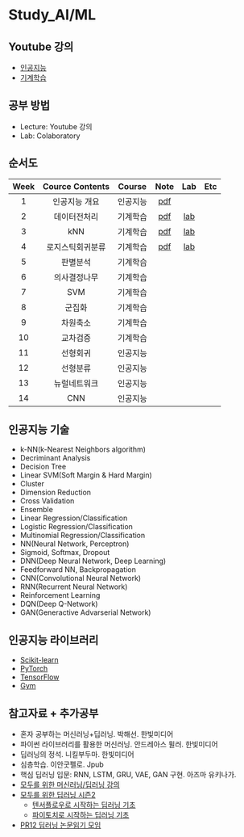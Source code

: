 # Study_AI/ML

## Youtube 강의
- [인공지능](https://www.youtube.com/playlist?list=PL1xKqHsVFgvmIAJBy-cbB9zQcnMb6zsT2)
- [기계학습](https://www.youtube.com/playlist?list=PL1xKqHsVFgvnQQY9L4n1MFyy-6eixTekU)

## 공부 방법
- Lecture: Youtube 강의
- Lab: Colaboratory

## 순서도

| Week | Cource Contents | Course | Note | Lab | Etc |
|:---:|:---:|:---:|:---:|:---:|:---:|
| 1 | 인공지능 개요 | 인공지능 | [pdf](https://github.com/JhyeonLee/Study_AI_ML/blob/main/Study_03(2021-01)/01_%EC%9D%B8%EA%B3%B5%EC%A7%80%EB%8A%A5%20%EA%B0%9C%EC%9A%94.pdf) |
| 2 | 데이터전처리 | 기계학습 | [pdf](https://github.com/JhyeonLee/Study_AI_ML/blob/main/Study_03(2021-01)/02_%EB%8D%B0%EC%9D%B4%ED%84%B0%EC%A0%84%EC%B2%98%EB%A6%AC.pdf) | [lab](Study_03(2021-01)/Labs/02_데이터전처리.ipynb) |
| 3 | kNN | 기계학습 | [pdf](https://github.com/JhyeonLee/Study_AI_ML/blob/main/Study_03(2021-01)/03_kNN.pdf) | [lab](Study_03(2021-01)/Labs/03_kNN.ipynb) |
| 4 | 로지스틱회귀분류 | 기계학습 | [pdf](https://github.com/JhyeonLee/Study_AI_ML/blob/main/Study_03(2021-01)/04_%EB%A1%9C%EC%A7%80%EC%8A%A4%ED%8B%B1%ED%9A%8C%EA%B7%80%EB%B6%84%EB%A5%98.pdf) | [lab](Study_03(2021-01)/Labs/04_로지스틱회귀분류.ipynb) |
| 5 | 판별분석 | 기계학습 |
| 6 | 의사결정나무 | 기계학습 |
| 7 | SVM | 기계학습 |
| 8 | 군집화 | 기계학습 |
| 9 | 차원축소 | 기계학습 |
| 10 | 교차검증 | 기계학습 |
| 11 | 선형회귀 | 인공지능 |
| 12 | 선형분류 | 인공지능 |
| 13 | 뉴럴네트워크 | 인공지능 |
| 14 | CNN | 인공지능 |

## 인공지능 기술
- k-NN(k-Nearest Neighbors algorithm)
- Decriminant Analysis
- Decision Tree
- Linear SVM(Soft Margin & Hard Margin)
- Cluster
- Dimension Reduction
- Cross Validation
- Ensemble
- Linear Regression/Classification
- Logistic Regression/Classification
- Multinomial Regression/Classification
- NN(Neural Network, Perceptron)
- Sigmoid, Softmax, Dropout
- DNN(Deep Neural Network, Deep Learning)
- Feedforward NN, Backpropagation
- CNN(Convolutional Neural Network)
- RNN(Recurrent Neural Network)
- Reinforcement Learning
- DQN(Deep Q-Network)
- GAN(Generactive Advarserial Network)

## 인공지능 라이브러리
- [Scikit-learn](https://scikit-learn.org/stable/modules/classes.html)
- [PyTorch](https://pytorch.org/docs/stable/index.html)
- [TensorFlow](https://www.tensorflow.org/api_docs/python/tf/all_symbols)
- [Gym](https://gym.openai.com/docs/)

## 참고자료 + 추가공부
- 혼자 공부하는 머신러닝+딥러닝. 박해선. 한빛미디어
- 파이썬 라이브러리를 활용한 머신러닝. 안드레아스 뮐러. 한빛미디어
- 딥러닝의 정석. 니킬부두마. 한빛미디어
- 심층학습. 이안굿펠로. Jpub
- 핵심 딥러닝 입문: RNN, LSTM, GRU, VAE, GAN 구현. 아즈마 유키나가. 
- [모두를 위한 머신러닝/딥러닝 강의](http://hunkim.github.io/ml/)
- [모두를 위한 딥러닝 시즌2](https://deeplearningzerotoall.github.io/season2/)
  - [텐서플로우로 시작하는 딥러닝 기초](https://www.boostcourse.org/ai212/joinLectures/25072)
  - [파이토치로 시작하는 딥러닝 기초](https://www.boostcourse.org/ai214)
- [PR12 딥러닝 논문읽기 모임](https://www.youtube.com/playlist?list=PLlMkM4tgfjnJhhd4wn5aj8fVTYJwIpWkS)
